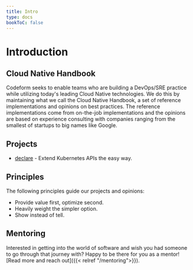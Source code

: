 ```yaml
---
title: Intro
type: docs
bookToC: false
---
```


# Introduction

## Cloud Native Handbook

Codeform seeks to enable teams who are building a DevOps/SRE practice while utilizing today's leading Cloud Native technologies. We do this by maintaining what we call the Cloud Native Handbook, a set of reference implementations and opinions on best practices. The reference implementations come from on-the-job implementations and the opinions are based on experience consulting with companies ranging from the smallest of startups to big names like Google.

## Projects

- [declare](https://github.com/codeformio/declare) - Extend Kubernetes APIs the easy way.

## Principles

The following principles guide our projects and opinions:

- Provide value first, optimize second.
- Heavily weight the simpler option.
- Show instead of tell.

## Mentoring

Interested in getting into the world of software and wish you had someone to go through that journey with? Happy to be there for you as a mentor! [Read more and reach out]({{< relref "/mentoring">}}).
